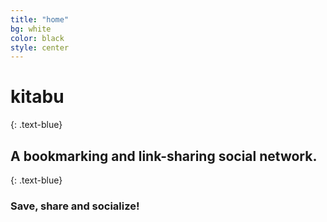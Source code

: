 ```yaml
---
title: "home"
bg: white
color: black
style: center
---
```



<span class="fa-stack subtlecircle" style="font-size:100px; background:rgba(0,166,255,0.1)">
  <i class="fa fa-circle fa-stack-2x text-white"></i>
  <i class="fa fa-bookmark fa-stack-1x text-blue"></i>
</span>

# **kitabu**
{: .text-blue}

## A bookmarking and link-sharing social network.
{: .text-blue}

### Save, share and socialize!
